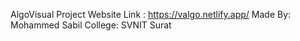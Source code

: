 AlgoVisual Project
Website Link : https://valgo.netlify.app/
Made By: Mohammed Sabil
College: SVNIT Surat
